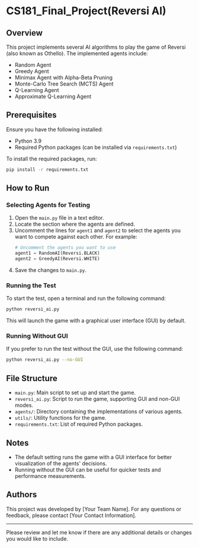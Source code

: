 # CS181_Final_Project(Reversi AI)

## Overview

This project implements several AI algorithms to play the game of Reversi (also known as Othello). The implemented agents include:

- Random Agent
- Greedy Agent
- Minimax Agent with Alpha-Beta Pruning
- Monte-Carlo Tree Search (MCTS) Agent
- Q-Learning Agent
- Approximate Q-Learning Agent

## Prerequisites

Ensure you have the following installed:

- Python 3.9
- Required Python packages (can be installed via `requirements.txt`)

To install the required packages, run:
```bash
pip install -r requirements.txt
```

## How to Run

### Selecting Agents for Testing

1. Open the `main.py` file in a text editor.
2. Locate the section where the agents are defined.
3. Uncomment the lines for `agent1` and `agent2` to select the agents you want to compete against each other. For example:
   ```python
   # Uncomment the agents you want to use
   agent1 = RandomAI(Reversi.BLACK)
   agent2 = GreedyAI(Reversi.WHITE)
   ```
4. Save the changes to `main.py`.

### Running the Test

To start the test, open a terminal and run the following command:
```bash
python reversi_ai.py
```
This will launch the game with a graphical user interface (GUI) by default.

### Running Without GUI

If you prefer to run the test without the GUI, use the following command:
```bash
python reversi_ai.py --no-GUI
```

## File Structure

- `main.py`: Main script to set up and start the game.
- `reversi_ai.py`: Script to run the game, supporting GUI and non-GUI modes.
- `agents/`: Directory containing the implementations of various agents.
- `utils/`: Utility functions for the game.
- `requirements.txt`: List of required Python packages.

## Notes

- The default setting runs the game with a GUI interface for better visualization of the agents' decisions.
- Running without the GUI can be useful for quicker tests and performance measurements.

## Authors

This project was developed by [Your Team Name]. For any questions or feedback, please contact [Your Contact Information].

---

Please review and let me know if there are any additional details or changes you would like to include.
